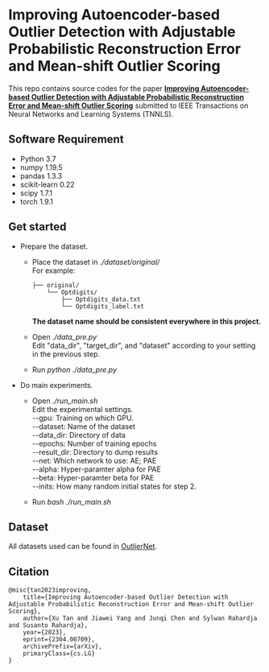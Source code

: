 
# Improving Autoencoder-based Outlier Detection with Adjustable Probabilistic Reconstruction Error and Mean-shift Outlier Scoring

This repo contains source codes for the paper [**Improving Autoencoder-based Outlier Detection with Adjustable Probabilistic Reconstruction Error and Mean-shift Outlier Scoring**](http://arxiv.org/abs/2304.00709) submitted to IEEE Transactions on Neural Networks and Learning Systems (TNNLS).

  

## Software Requirement

* Python 3.7
* numpy 1.19.5
* pandas 1.3.3
* scikit-learn 0.22
* scipy 1.7.1
* torch 1.9.1
  

## Get started

* Prepare the dataset.
    * Place the dataset in *./dataset/original/* \
        For example:
        ```
        ├── original/
            └── Optdigits/
                ├── Optdigits_data.txt
                └── Optdigits_label.txt
        ```
        **The dataset name should be consistent everywhere in this project.**

    * Open *./data_pre.py* \
        Edit "data_dir", "target_dir", and "dataset" according to your setting in the previous step.

    * Run *python ./data_pre.py*

* Do main experiments.
    * Open *./run_main.sh* \
        Edit the experimental settings. \
        --gpu: Training on which GPU. \
        --dataset: Name of the dataset \
        --data_dir: Directory of data \
        --epochs: Number of training epochs \
        --result_dir: Directory to dump results \
        --net: Which network to use: AE; PAE \
        --alpha: Hyper-paramter alpha for PAE \
        --beta: Hyper-paramter beta for PAE \
        --inits: How many random initial states for step 2.

    * Run *bash ./run_main.sh*

## Dataset
All datasets used can be found in [OutlierNet](http://www.OutlierNet.com).


## Citation
```
@misc{tan2023improving,
    title={Improving Autoencoder-based Outlier Detection with Adjustable Probabilistic Reconstruction Error and Mean-shift Outlier Scoring},
    author={Xu Tan and Jiawei Yang and Junqi Chen and Sylwan Rahardja and Susanto Rahardja},
    year={2023},
    eprint={2304.00709},
    archivePrefix={arXiv},
    primaryClass={cs.LG}
}
```
